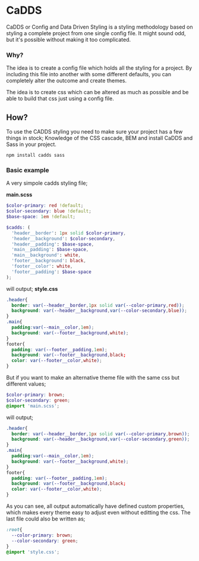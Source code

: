 # CaDDS

CaDDS or Config and Data Driven Styling is a styling methodology based on styling a complete project from one single config file. It might sound odd, but it's possible without making it too complicated.


### Why?
The idea is to create a config file which holds all the styling for a project. By including this file into another with some different defaults, you can completely alter the outcome and create themes.

The idea is to create css which can be altered as much as possible and be able to build that css just using a config file. 


## How?

To use the CADDS styling you need to make sure your project has a few things in stock; Knowledge of the CSS cascade, BEM and install CaDDS and Sass in your project.

```
npm install cadds sass
```


### Basic example

A very simpole cadds styling file;

**main.scss**
```scss
$color-primary: red !default;
$color-secondary: blue !default;
$base-space: 1em !default;

$cadds: (
  'header__border': 1px solid $color-primary,
  'header__background': $color-secondary,
  'header__padding': $base-space,
  'main__padding': $base-space,
  'main__background': white,
  'footer__background': black,
  'footer__color': white,
  'footer__padding': $base-space
);
```

will output;
**style.css**
```css
.header{
  border: var(--header__border,1px solid var(--color-primary,red));
  background: var(--header__background,var(--color-secondary,blue));
}
.main{
  padding:var(--main__color,1em);
  background: var(--footer__background,white);
}
footer{
  padding: var(--footer__padding,1em);
  background: var(--footer__background,black;
  color: var(--footer__color,white);
}
```

But if you want to make an alternative theme file with the same css but different values;
```scss
$color-primary: brown;
$color-secondary: green;
@import 'main.scss';
```

will output;
```css
.header{
  border: var(--header__border,1px solid var(--color-primary,brown));
  background: var(--header__background,var(--color-secondary,green));
}
.main{
  padding:var(--main__color,1em);
  background: var(--footer__background,white);
}
footer{
  padding: var(--footer__padding,1em);
  background: var(--footer__background,black;
  color: var(--footer__color,white);
}
```

As you can see, all output automatically have defined custom properties, which makes every theme easy to adjust even without editting the css. The last file could also be written as;

```css
:root{
  --color-primary: brown;
  --color-secondary: green;
}
@import 'style.css';
```

